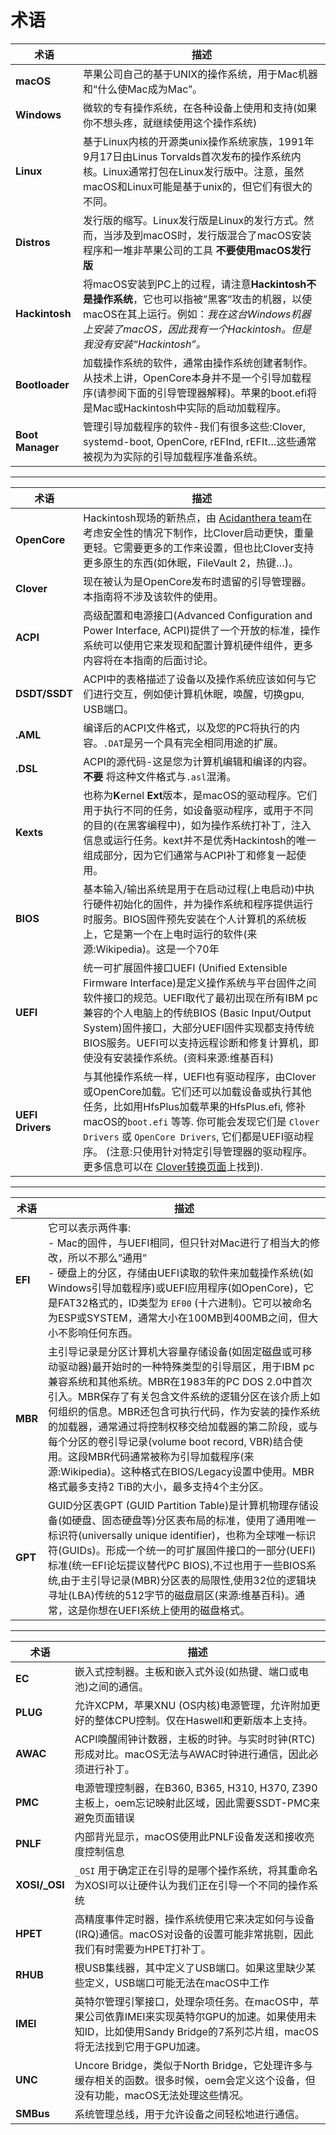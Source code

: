 # 术语

术语 | 描述
--- | ---
**macOS**        | 苹果公司自己的基于UNIX的操作系统，用于Mac机器和“什么使Mac成为Mac”。
**Windows**      | 微软的专有操作系统，在各种设备上使用和支持(如果你不想头疼，就继续使用这个操作系统)
**Linux**        | 基于Linux内核的开源类unix操作系统家族，1991年9月17日由Linus Torvalds首次发布的操作系统内核。Linux通常打包在Linux发行版中。注意，虽然macOS和Linux可能是基于unix的，但它们有很大的不同。
**Distros**      | 发行版的缩写。Linux发行版是Linux的发行方式。然而，当涉及到macOS时，发行版混合了macOS安装程序和一堆非苹果公司的工具 **不要使用macOS发行版**  
**Hackintosh**   | 将macOS安装到PC上的过程，请注意**Hackintosh不是操作系统**，它也可以指被”黑客”攻击的机器，以使macOS在其上运行。例如：*我在这台Windows机器上安装了macOS，因此我有一个Hackintosh。但是我没有安装“Hackintosh”。*
**Bootloader**   | 加载操作系统的软件，通常由操作系统创建者制作。从技术上讲，OpenCore本身并不是一个引导加载程序(请参阅下面的引导管理器解释)。苹果的boot.efi将是Mac或Hackintosh中实际的启动加载程序。
**Boot Manager** | 管理引导加载程序的软件-我们有很多这些:Clover, systemd-boot, OpenCore, rEFInd, rEFIt…这些通常被视为为实际的引导加载程序准备系统。
---
术语 | 描述
--- | ---
**OpenCore**   | Hackintosh现场的新热点，由 [Acidanthera team](https://github.com/acidanthera)在考虑安全性的情况下制作，比Clover启动更快，重量更轻。它需要更多的工作来设置，但也比Clover支持更多原生的东西(如休眠，FileVault 2，热键…)。
**Clover**  | 现在被认为是OpenCore发布时遗留的引导管理器。本指南将不涉及该软件的使用。
**ACPI**  | 高级配置和电源接口(Advanced Configuration and Power Interface, ACPI)提供了一个开放的标准，操作系统可以使用它来发现和配置计算机硬件组件，更多内容将在本指南的后面讨论。
**DSDT/SSDT** | ACPI中的表格描述了设备以及操作系统应该如何与它们进行交互，例如使计算机休眠，唤醒，切换gpu, USB端口。
**.AML** | 编译后的ACPI文件格式，以及您的PC将执行的内容。`.DAT`是另一个具有完全相同用途的扩展。
**.DSL** | ACPI的源代码-这是您为计算机编辑和编译的内容。**不要** 将这种文件格式与`.asl`混淆。
**Kexts**   | 也称为**K**ernel **Ext**版本，是macOS的驱动程序。它们用于执行不同的任务，如设备驱动程序，或用于不同的目的(在黑客编程中)，如为操作系统打补丁，注入信息或运行任务。kext并不是优秀Hackintosh的唯一组成部分，因为它们通常与ACPI补丁和修复一起使用。
**BIOS**  | 基本输入/输出系统是用于在启动过程(上电启动)中执行硬件初始化的固件，并为操作系统和程序提供运行时服务。BIOS固件预先安装在个人计算机的系统板上，它是第一个在上电时运行的软件(来源:Wikipedia)。这是一个70年
**UEFI**  | 统一可扩展固件接口UEFI (Unified Extensible Firmware Interface)是定义操作系统与平台固件之间软件接口的规范。UEFI取代了最初出现在所有IBM pc兼容的个人电脑上的传统BIOS (Basic Input/Output System)固件接口，大部分UEFI固件实现都支持传统BIOS服务。UEFI可以支持远程诊断和修复计算机，即使没有安装操作系统。(资料来源:维基百科)
**UEFI Drivers** | 与其他操作系统一样，UEFI也有驱动程序，由Clover或OpenCore加载。它们还可以加载设备或执行其他任务，比如用HfsPlus加载苹果的HfsPlus.efi, 修补macOS的`boot.efi` 等等. 你可能会发现它们是 `Clover Drivers` 或 `OpenCore Drivers`, 它们都是UEFI驱动程序。 (注意:只使用针对特定引导管理器的驱动程序。 更多信息可以在 [Clover转换页面](https://github.com/sumingyd/OpenCore-Install-Guide/tree/master/clover-conversion)上找到).
---
术语 | 描述
--- | ---
**EFI**   | 它可以表示两件事: <br/>- Mac的固件，与UEFI相同，但只针对Mac进行了相当大的修改，所以不那么”通用”<br/>- 硬盘上的分区，存储由UEFI读取的软件来加载操作系统(如Windows引导加载程序)或UEFI应用程序(如OpenCore)，它是FAT32格式的，ID类型为 `EF00` (十六进制)。它可以被命名为ESP或SYSTEM，通常大小在100MB到400MB之间，但大小不影响任何东西。
**MBR**   | 主引导记录是分区计算机大容量存储设备(如固定磁盘或可移动驱动器)最开始时的一种特殊类型的引导扇区，用于IBM pc兼容系统和其他系统。MBR在1983年的PC DOS 2.0中首次引入。MBR保存了有关包含文件系统的逻辑分区在该介质上如何组织的信息。MBR还包含可执行代码，作为安装的操作系统的加载器，通常通过将控制权移交给加载器的第二阶段，或与每个分区的卷引导记录(volume boot record, VBR)结合使用。这段MBR代码通常被称为引导加载程序(来源:Wikipedia)。这种格式在BIOS/Legacy设置中使用。MBR格式最多支持2 TiB的大小，最多支持4个主分区。
**GPT**   | GUID分区表GPT (GUID Partition Table)是计算机物理存储设备(如硬盘、固态硬盘等)分区表布局的标准，使用了通用唯一标识符(universally unique identifier)，也称为全球唯一标识符(GUIDs)。形成一个统一的可扩展固件接口的一部分(UEFI)标准(统一EFI论坛提议替代PC BIOS),不过也用于一些BIOS系统,由于主引导记录(MBR)分区表的局限性,使用32位的逻辑块寻址(LBA)传统的512字节的磁盘扇区(来源:维基百科)。通常，这是你想在UEFI系统上使用的磁盘格式。
---
术语 | 描述
--- | ---
**EC** | 嵌入式控制器。主板和嵌入式外设(如热键、端口或电池)之间的通信。
**PLUG** | 允许XCPM，苹果XNU (OS内核)电源管理，允许附加更好的整体CPU控制。仅在Haswell和更新版本上支持。
**AWAC** | ACPI唤醒闹钟计数器，主板的时钟。与实时时钟(RTC)形成对比。macOS无法与AWAC时钟进行通信，因此必须进行补丁。
**PMC** | 电源管理控制器，在B360, B365, H310, H370, Z390主板上，oem忘记映射此区域，因此需要SSDT-PMC来避免页面错误
**PNLF** | 内部背光显示，macOS使用此PNLF设备发送和接收亮度控制信息
**XOSI/_OSI** | `_OSI` 用于确定正在引导的是哪个操作系统，将其重命名为XOSI可以让硬件认为我们正在引导一个不同的操作系统
**HPET** | 高精度事件定时器，操作系统使用它来决定如何与设备(IRQ)通信。macOS对设备的设置可能非常挑剔，因此我们有时需要为HPET打补丁。
**RHUB** | 根USB集线器，其中定义了USB端口。如果这里缺少某些定义，USB端口可能无法在macOS中工作
**IMEI** | 英特尔管理引擎接口，处理杂项任务。在macOS中，苹果公司依靠IMEI来实现英特尔GPU的加速。如果使用未知ID，比如使用Sandy Bridge的7系列芯片组，macOS将无法找到它用于GPU加速。
**UNC** | Uncore Bridge，类似于North Bridge，它处理许多与缓存相关的函数。很多时候，oem会定义这个设备，但没有功能，macOS无法处理这些情况。
**SMBus** | 系统管理总线，用于允许设备之间轻松地进行通信。
